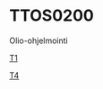 # TTOS0200
Olio-ohjelmointi

[T1](https://github.com/K1542/TTOS0200/blob/master/T1/T1/Program.cs)

[T4](https://github.com/K1542/TTOS0200/blob/master/T4/Program.cs)
